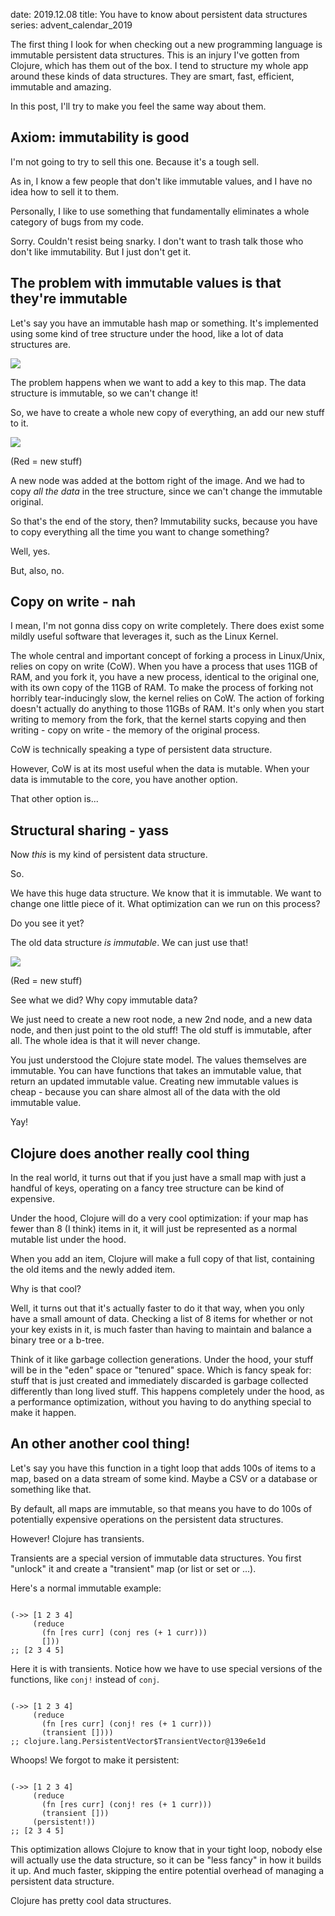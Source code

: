 date: 2019.12.08
title: You have to know about persistent data structures
series: advent_calendar_2019

The first thing I look for when checking out a new programming language is immutable persistent data structures. This is an injury I've gotten from Clojure, which has them out of the box. I tend to structure my whole app around these kinds of data structures. They are smart, fast, efficient, immutable and amazing.

In this post, I'll try to make you feel the same way about them.

## Axiom: immutability is good

I'm not going to try to sell this one. Because it's a tough sell.

As in, I know a few people that don't like immutable values, and I have no idea how to sell it to them. 

Personally, I like to use something that fundamentally eliminates a whole category of bugs from my code.

Sorry. Couldn't resist being snarky. I don't want to trash talk those who don't like immutability. But I just don't get it.

## The problem with immutable values is that they're immutable

Let's say you have an immutable hash map or something. It's implemented using some kind of tree structure under the hood, like a lot of data structures are.

<p><img src="/static/posts/you_have_to_Know_about_persistent_data_structures/the_basic.png">

The problem happens when we want to add a key to this map. The data structure is immutable, so we can't change it! 

So, we have to create a whole new copy of everything, an add our new stuff to it.

<p><img src="/static/posts/you_have_to_Know_about_persistent_data_structures/complete_clone.png">

(Red = new stuff)

A new node was added at the bottom right of the image. And we had to copy _all the data_ in the tree structure, since we can't change the immutable original.

So that's the end of the story, then? Immutability sucks, because you have to copy everything all the time you want to change something?

Well, yes.

But, also, no.

## Copy on write - nah

I mean, I'm not gonna diss copy on write completely. There does exist some mildly useful software that leverages it, such as the Linux Kernel.

The whole central and important concept of forking a process in Linux/Unix, relies on copy on write (CoW). When you have a process that uses 11GB of RAM, and you fork it, you have a new process, identical to the original one, with its own copy of the 11GB of RAM. To make the process of forking not horribly tear-inducingly slow, the kernel relies on CoW. The action of forking doesn't actually do anything to those 11GBs of RAM. It's only when you start writing to memory from the fork, that the kernel starts copying and then writing - copy on write - the memory of the original process.

CoW is technically speaking a type of persistent data structure.

However, CoW is at its most useful when the data is mutable. When your data is immutable to the core, you have another option.

That other option is...

## Structural sharing - yass

Now _this_ is my kind of persistent data structure.

So.

We have this huge data structure. We know that it is immutable. We want to change one little piece of it. What optimization can we run on this process?

Do you see it yet?

The old data structure _is immutable_. We can just use that!

<p><img src="/static/posts/you_have_to_Know_about_persistent_data_structures/structural_sharing.png">

(Red = new stuff)

See what we did? Why copy immutable data? 

We just need to create a new root node, a new 2nd node, and a new data node, and then just point to the old stuff! The old stuff is immutable, after all. The whole idea is that it will never change.

You just understood the Clojure state model. The values themselves are immutable. You can have functions that takes an immutable value, that return an updated immutable value. Creating new immutable values is cheap - because you can share almost all of the data with the old immutable value.

Yay!


## Clojure does another really cool thing

In the real world, it turns out that if you just have a small map with just a handful of keys, operating on a fancy tree structure can be kind of expensive.

Under the hood, Clojure will do a very cool optimization: if your map has fewer than 8 (I think) items in it, it will just be represented as a normal mutable list under the hood.

When you add an item, Clojure will make a full copy of that list, containing the old items and the newly added item.

Why is that cool?

Well, it turns out that it's actually faster to do it that way, when you only have a small amount of data. Checking a list of 8 items for whether or not your key exists in it, is much faster than having to maintain and balance a binary tree or a b-tree.

Think of it like garbage collection generations. Under the hood, your stuff will be in the "eden" space or "tenured" space. Which is fancy speak for: stuff that is just created and immediately discarded is garbage collected differently than long lived stuff. This happens completely under the hood, as a performance optimization, without you having to do anything special to make it happen.

## An other another cool thing!

Let's say you have this function in a tight loop that adds 100s of items to a map, based on a data stream of some kind. Maybe a CSV or a database or something like that.

By default, all maps are immutable, so that means you have to do 100s of potentially expensive operations on the persistent data structures.

However! Clojure has transients.

Transients are a special version of immutable data structures. You first "unlock" it and create a "transient" map (or list or set or ...).

Here's a normal immutable example:

<pre><code data-lang="clojure">
(->> [1 2 3 4]
     (reduce
       (fn [res curr] (conj res (+ 1 curr)))
       []))
;; [2 3 4 5]
</code></pre> 

Here it is with transients. Notice how we have to use special versions of the functions, like `conj!` instead of `conj`.

<pre><code data-lang="clojure">
(->> [1 2 3 4]
     (reduce
       (fn [res curr] (conj! res (+ 1 curr)))
       (transient [])))
;; clojure.lang.PersistentVector$TransientVector@139e6e1d
</code></pre> 

Whoops! We forgot to make it persistent:

<pre><code data-lang="clojure">
(->> [1 2 3 4]
     (reduce
       (fn [res curr] (conj! res (+ 1 curr)))
       (transient []))
     (persistent!))
;; [2 3 4 5]
</code></pre> 

This optimization allows Clojure to know that in your tight loop, nobody else will actually use the data structure, so it can be "less fancy" in how it builds it up. And much faster, skipping the entire potential overhead of managing a persistent data structure.

Clojure has pretty cool data structures.


